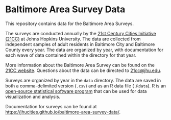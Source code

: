 Baltimore Area Survey Data
==========================

This repository contains data for the Baltimore Area Surveys.

The surveys are conducted annually by the [21st Century Cities Initiative (21CC)](https://21cc.jhu.edu/) at Johns Hopkins University. The data are collected from independent samples of adult residents in Baltimore City and Baltimore County every year. The data are organized by year, with documentation for each wave of data contained within the directory for that year. 

More information about the Baltimore Area Survey can be found on the [21CC website](https://21cc.jhu.edu/bas). Questions about the data can be directed to 21cc@jhu.edu.

Surveys are organized by year in the `data` directory. The data are saved in both a comma-delimited version (`.csv`) and as an R data file (`.Rdata`). R is an [open-source statistical software program](https://www.r-project.org/) that can be used for data visualization and analysis. 

Documentation for surveys can be found at https://jhucities.github.io/baltimore-area-survey-data/.
